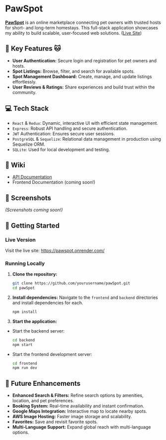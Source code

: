 # PawSpot

[**PawSpot**](https://pawspot.onrender.com/) is an online marketplace connecting pet owners with trusted hosts for short- and long-term homestays. This full-stack application showcases my ability to build scalable, user-focused web solutions. ([Live Site](https://pawspot.onrender.com/))

## 🐶 Key Features 🐱

- **User Authentication:** Secure login and registration for pet owners and hosts.
- **Spot Listings:** Browse, filter, and search for available spots.
- **Spot Management Dashboard:** Create, manage, and update listings effortlessly.
- **User Reviews & Ratings:** Share experiences and build trust within the community.

## 💻 Tech Stack

- `React` & `Redux`: Dynamic, interactive UI with efficient state management.
- `Express`: Robust API handling and secure authentication.
- `JWT` Authentication: Ensures secure user sessions.
- `PostgreSQL` & `Sequelize`: Relational data management in production using Sequelize ORM.
- `SQLite`: Used for local development and testing.

## 📘 Wiki

- [API Documentation](https://github.com/lainey1/pawSpot/wiki#api-documentation)
- Frontend Documentation (coming soon!)

## 📸 Screenshots

_(Screenshots coming soon!)_

## 🚀 Getting Started

### Live Version

Visit the live site: https://pawspot.onrender.com/

### Running Locally

1. **Clone the repository:**

   ```bash
   git clone https://github.com/yourusername/pawSpot.git
   cd pawSpot
   ```

2. **Install dependencies:**
   Navigate to the `frontend` and `backend` directories and install dependencies for each.

   ```bash
   npm install
   ```

3. **Start the application:**

- Start the backend server:

  ```bash
  cd backend
  npm start
  ```

- Start the frontend development server:
  ```bash
  cd frontend
  npm run dev
  ```

## 🌟 Future Enhancements

- **Enhanced Search & Filters:** Refine search options by amenities, location, and pet preferences.
- **Booking System:** Real-time availability and instant confirmation.
- **Google Maps Integration:** Interactive map to locate nearby spots.
- **AWS Image Hosting:** Faster image storage and scalability.
- **Favorites:** Save and revisit favorite spots.
- **Multi-Language Support:** Expand global reach with multi-language options.
